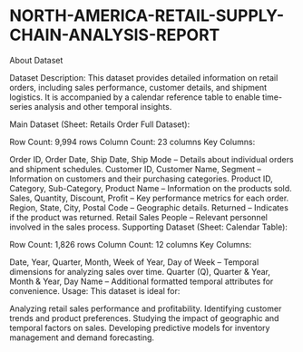 # NORTH-AMERICA-RETAIL-SUPPLY-CHAIN-ANALYSIS-REPORT


About Dataset


Dataset Description:
This dataset provides detailed information on retail orders, including sales performance, customer details, and shipment logistics. It is accompanied by a calendar reference table to enable time-series analysis and other temporal insights.

Main Dataset (Sheet: Retails Order Full Dataset):

Row Count: 9,994 rows
Column Count: 23 columns
Key Columns:

Order ID, Order Date, Ship Date, Ship Mode – Details about individual orders and shipment schedules.
Customer ID, Customer Name, Segment – Information on customers and their purchasing categories.
Product ID, Category, Sub-Category, Product Name – Information on the products sold.
Sales, Quantity, Discount, Profit – Key performance metrics for each order.
Region, State, City, Postal Code – Geographic details.
Returned – Indicates if the product was returned.
Retail Sales People – Relevant personnel involved in the sales process.
Supporting Dataset (Sheet: Calendar Table):

Row Count: 1,826 rows
Column Count: 12 columns
Key Columns:

Date, Year, Quarter, Month, Week of Year, Day of Week – Temporal dimensions for analyzing sales over time.
Quarter (Q), Quarter & Year, Month & Year, Day Name – Additional formatted temporal attributes for convenience.
Usage:
This dataset is ideal for:

Analyzing retail sales performance and profitability.
Identifying customer trends and product preferences.
Studying the impact of geographic and temporal factors on sales.
Developing predictive models for inventory management and demand forecasting.

